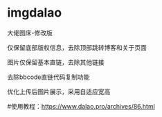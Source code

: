 # imgdalao
大佬图床-修改版

仅保留底部版权信息，去除顶部跳转博客和关于页面

图片仅保留基本直链，去除其他链接

去除bbcode直链代码复制功能

优化上传后图片展示，采用自适应宽高

#使用教程：https://www.dalao.pro/archives/86.html
